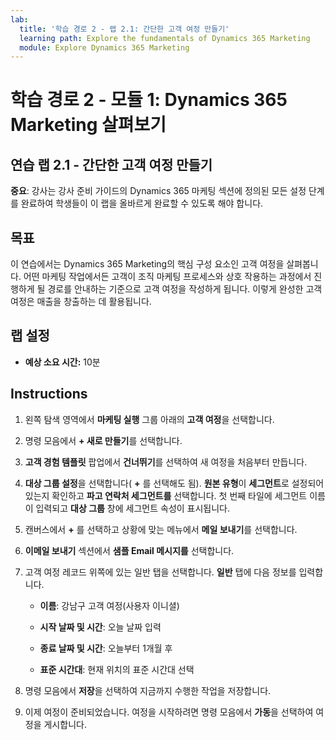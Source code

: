 ```yaml
---
lab:
  title: '학습 경로 2 - 랩 2.1: 간단한 고객 여정 만들기'
  learning path: Explore the fundamentals of Dynamics 365 Marketing
  module: Explore Dynamics 365 Marketing
---
```


학습 경로 2 - 모듈 1: Dynamics 365 Marketing 살펴보기
========================

## 연습 랩 2.1 - 간단한 고객 여정 만들기

**중요**: 강사는 강사 준비 가이드의 Dynamics 365 마케팅 섹션에 정의된 모든 설정 단계를 완료하여 학생들이 이 랩을 올바르게 완료할 수 있도록 해야 합니다.   

## 목표

이 연습에서는 Dynamics 365 Marketing의 핵심 구성 요소인 고객 여정을 살펴봅니다. 어떤 마케팅 작업에서든 고객이 조직 마케팅 프로세스와 상호 작용하는 과정에서 진행하게 될 경로를 안내하는 기준으로 고객 여정을 작성하게 됩니다. 이렇게 완성한 고객 여정은 매출을 창출하는 데 활용됩니다. 

## 랩 설정

  - **예상 소요 시간:** 10분

## Instructions
1. 왼쪽 탐색 영역에서 **마케팅 실행** 그룹 아래의 **고객 여정**을 선택합니다.

2. 명령 모음에서 **+ 새로 만들기**를 선택합니다.

3. **고객 경험 템플릿** 팝업에서 **건너뛰기**를 선택하여 새 여정을 처음부터 만듭니다.
4. **대상 그룹 설정**을 선택합니다( **+** 를 선택해도 됨). **원본 유형**이 **세그먼트**로 설정되어 있는지 확인하고 **파고 연락처 세그먼트를** 선택합니다. 첫 번째 타일에 세그먼트 이름이 입력되고 **대상 그룹** 창에 세그먼트 속성이 표시됩니다.

5. 캔버스에서 **+** 를 선택하고 상황에 맞는 메뉴에서 **메일 보내기**를 선택합니다.

6. **이메일 보내기** 섹션에서 **샘플 Email 메시지를** 선택합니다.

7. 고객 여정 레코드 위쪽에 있는 일반 탭을 선택합니다. **일반** 탭에 다음 정보를 입력합니다.

    - **이름**: 강남구 고객 여정(사용자 이니셜) 

    - **시작 날짜 및 시간**: 오늘 날짜 입력

    - **종료 날짜 및 시간**: 오늘부터 1개월 후

    - **표준 시간대**: 현재 위치의 표준 시간대 선택

8. 명령 모음에서 **저장**을 선택하여 지금까지 수행한 작업을 저장합니다.

9. 이제 여정이 준비되었습니다. 여정을 시작하려면 명령 모음에서 **가동**을 선택하여 여정을 게시합니다.

